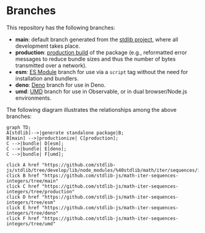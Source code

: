 <!--

@license Apache-2.0

Copyright (c) 2022 The Stdlib Authors.

Licensed under the Apache License, Version 2.0 (the "License");
you may not use this file except in compliance with the License.
You may obtain a copy of the License at

    http://www.apache.org/licenses/LICENSE-2.0

Unless required by applicable law or agreed to in writing, software
distributed under the License is distributed on an "AS IS" BASIS,
WITHOUT WARRANTIES OR CONDITIONS OF ANY KIND, either express or implied.
See the License for the specific language governing permissions and
limitations under the License.

-->

# Branches

This repository has the following branches:

-   **main**: default branch generated from the [stdlib project][stdlib-url], where all development takes place.
-   **production**: [production build][production-url] of the package (e.g., reformatted error messages to reduce bundle sizes and thus the number of bytes transmitted over a network).
-   **esm**: [ES Module][esm-url] branch for use via a `script` tag without the need for installation and bundlers.
-   **deno**: [Deno][deno-url] branch for use in Deno.
-   **umd**: [UMD][umd-url] branch for use in Observable, or in dual browser/Node.js environments.

The following diagram illustrates the relationships among the above branches:

```mermaid
graph TD;
A[stdlib]-->|generate standalone package|B;
B[main] -->|productionize| C[production];
C -->|bundle| D[esm];
C -->|bundle| E[deno];
C -->|bundle| F[umd];

click A href "https://github.com/stdlib-js/stdlib/tree/develop/lib/node_modules/%40stdlib/math/iter/sequences/integers"
click B href "https://github.com/stdlib-js/math-iter-sequences-integers/tree/main"
click C href "https://github.com/stdlib-js/math-iter-sequences-integers/tree/production"
click D href "https://github.com/stdlib-js/math-iter-sequences-integers/tree/esm"
click E href "https://github.com/stdlib-js/math-iter-sequences-integers/tree/deno"
click F href "https://github.com/stdlib-js/math-iter-sequences-integers/tree/umd"
```

[stdlib-url]: https://github.com/stdlib-js/stdlib/tree/develop/lib/node_modules/%40stdlib/math/iter/sequences/integers
[production-url]: https://github.com/stdlib-js/math-iter-sequences-integers/tree/production
[deno-url]: https://github.com/stdlib-js/math-iter-sequences-integers/tree/deno
[umd-url]: https://github.com/stdlib-js/math-iter-sequences-integers/tree/umd
[esm-url]: https://github.com/stdlib-js/math-iter-sequences-integers/tree/esm